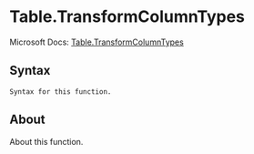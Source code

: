 ---
---

# Table.TransformColumnTypes

Microsoft Docs: [Table.TransformColumnTypes](https://docs.microsoft.com/en-us/powerquery-m/table-transformcolumntypes)

## Syntax

```
Syntax for this function.
```

## About

About this function.

